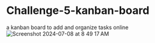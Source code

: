 # Challenge-5-kanban-board
a kanban board to add and organize tasks online
![Screenshot 2024-07-08 at 8 49 17 AM](https://github.com/dmoneybags/Challenge-5-kanban-board/assets/86892271/3e660a5d-9f06-4a87-b404-d0007f2a07be)
